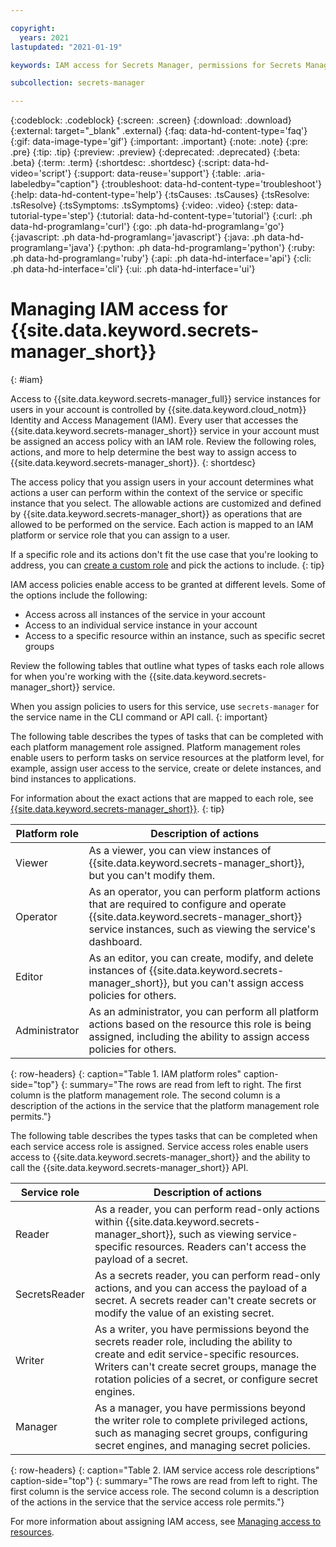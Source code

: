 ```yaml
---

copyright:
  years: 2021
lastupdated: "2021-01-19"

keywords: IAM access for Secrets Manager, permissions for Secrets Manager, identity and access management for Secrets Manager, roles for Secrets Manager, actions for Secrets Manager, assigning access for Secrets Manager

subcollection: secrets-manager

---
```


{:codeblock: .codeblock}
{:screen: .screen}
{:download: .download}
{:external: target="_blank" .external}
{:faq: data-hd-content-type='faq'}
{:gif: data-image-type='gif'}
{:important: .important}
{:note: .note}
{:pre: .pre}
{:tip: .tip}
{:preview: .preview}
{:deprecated: .deprecated}
{:beta: .beta}
{:term: .term}
{:shortdesc: .shortdesc}
{:script: data-hd-video='script'}
{:support: data-reuse='support'}
{:table: .aria-labeledby="caption"}
{:troubleshoot: data-hd-content-type='troubleshoot'}
{:help: data-hd-content-type='help'}
{:tsCauses: .tsCauses}
{:tsResolve: .tsResolve}
{:tsSymptoms: .tsSymptoms}
{:video: .video}
{:step: data-tutorial-type='step'}
{:tutorial: data-hd-content-type='tutorial'}
{:curl: .ph data-hd-programlang='curl'}
{:go: .ph data-hd-programlang='go'} 
{:javascript: .ph data-hd-programlang='javascript'}
{:java: .ph data-hd-programlang='java'}
{:python: .ph data-hd-programlang='python'}
{:ruby: .ph data-hd-programlang='ruby'}
{:api: .ph data-hd-interface='api'}
{:cli: .ph data-hd-interface='cli'}
{:ui: .ph data-hd-interface='ui'}

# Managing IAM access for {{site.data.keyword.secrets-manager_short}}
{: #iam}

Access to {{site.data.keyword.secrets-manager_full}} service instances for users in your account is controlled by {{site.data.keyword.cloud_notm}} Identity and Access Management (IAM). Every user that accesses the {{site.data.keyword.secrets-manager_short}} service in your account must be assigned an access policy with an IAM role. Review the following roles, actions, and more to help determine the best way to assign access to {{site.data.keyword.secrets-manager_short}}.
{: shortdesc} 



The access policy that you assign users in your account determines what actions a user can perform within the context of the service or specific instance that you select. The allowable actions are customized and defined by {{site.data.keyword.secrets-manager_short}} as operations that are allowed to be performed on the service. Each action is mapped to an IAM platform or service role that you can assign to a user.

If a specific role and its actions don't fit the use case that you're looking to address, you can [create a custom role](/docs/account?topic=account-custom-roles#custom-access-roles) and pick the actions to include.
{: tip}

IAM access policies enable access to be granted at different levels. Some of the options include the following: 

- Access across all instances of the service in your account
- Access to an individual service instance in your account
- Access to a specific resource within an instance, such as specific secret groups

Review the following tables that outline what types of tasks each role allows for when you're working with the {{site.data.keyword.secrets-manager_short}} service.

When you assign policies to users for this service, use `secrets-manager` for the service name in the CLI command or API call.
{: important}

The following table describes the types of tasks that can be completed with each platform management role assigned. Platform management roles enable users to perform tasks on service resources at the platform level, for example, assign user access to the service, create or delete instances, and bind instances to applications.

For information about the exact actions that are mapped to each role, see [{{site.data.keyword.secrets-manager_short}}](/docs/account?topic=account-iam-service-roles-actions#secrets-manager).
{: tip}



| Platform role | Description of actions | 
|----------------|------------------------|
| Viewer         | As a viewer, you can view instances of {{site.data.keyword.secrets-manager_short}}, but you can't modify them. |
| Operator       | As an operator, you can perform platform actions that are required to configure and operate {{site.data.keyword.secrets-manager_short}} service instances, such as viewing the service's dashboard. |
| Editor         | As an editor, you can create, modify, and delete instances of {{site.data.keyword.secrets-manager_short}}, but you can't assign access policies for others. | 
| Administrator  | As an administrator, you can perform all platform actions based on the resource this role is being assigned, including the ability to assign access policies for others. |
{: row-headers}
{: caption="Table 1. IAM platform roles" caption-side="top"}
{: summary="The rows are read from left to right. The first column is the platform management role. The second column is a description of the actions in the service that the platform management role permits."}


The following table describes the types tasks that can be completed when each service access role is assigned. Service access roles enable users access to {{site.data.keyword.secrets-manager_short}} and the ability to call the {{site.data.keyword.secrets-manager_short}} API.

| Service role | Description of actions | 
|---------------------|------------------------|
| Reader             | As a reader, you can perform read-only actions within {{site.data.keyword.secrets-manager_short}}, such as viewing service-specific resources. Readers can't access the payload of a secret.  |
| SecretsReader | As a secrets reader, you can perform read-only actions, and you can access the payload of a secret. A secrets reader can't create secrets or modify the value of an existing secret. |
| Writer            | As a writer, you have permissions beyond the secrets reader role, including the ability to create and edit service-specific resources. Writers can't create secret groups, manage the rotation policies of a secret, or configure secret engines.           |
| Manager             | As a manager, you have permissions beyond the writer role to complete privileged actions, such as managing secret groups, configuring secret engines, and managing secret policies.         | 
{: row-headers}
{: caption="Table 2. IAM service access role descriptions" caption-side="top"}
{: summary="The rows are read from left to right. The first column is the service access role. The second column is a description of the actions in the service that the service access role permits."}

For more information about assigning IAM access, see [Managing access to resources](/docs/account?topic=account-assign-access-resources).

